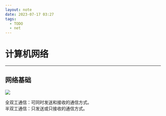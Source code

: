 ```yaml
---
layout: note
date: 2023-07-17 03:27
tags:
  - TODO
  - net
---
```


# 计算机网络

---

## 网络基础

![](网络结构.png)

全双工通信：可同时发送和接收的通信方式。  
半双工通信：只发送或只接收的通信方式。
